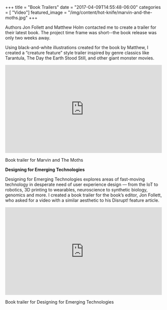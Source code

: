 +++
title = "Book Trailers"
date = "2017-04-09T14:55:48-06:00"
categories = [ "Video"]
featured_image = "/img/content/hot-knife/marvin-and-the-moths.jpg"
+++

Authors Jon Follett and Matthew Holm contacted me to create a trailer for their latest book. The project time frame was short--the book release was only two weeks away. 

<!--more-->

Using black-and-white illustrations created for the book by Matthew, I created a “creature feature” style trailer inspired by genre classics like Tarantula, The Day the Earth Stood Still, and other giant monster movies.

<div class="post-media">
    <style>.embed-container { position: relative; padding-bottom: 56.25%; height: 0; overflow: hidden; max-width: 100%; height: auto; } .embed-container iframe, .embed-container object, .embed-container embed { position: absolute; top: 0; left: 0; width: 100%; height: 100%; }</style><div class='embed-container'><iframe src="https://player.vimeo.com/video/183347030" width="1280" height="720" frameborder="0" webkitallowfullscreen mozallowfullscreen allowfullscreen></iframe></div>
        <p class="post-media-description">Book trailer for Marvin and The Moths</p>
</div>

<strong>Designing for Emerging Technologies</strong>

Designing for Emerging Technologies explores areas of fast-moving technology in desperate need of user experience design — from the IoT to robotics, 3D printing to wearables, neuroscience to synthetic biology, genomics and more. I created a book trailer for the book’s editor, Jon Follett, who asked for a video with a similar aesthetic to his Disrupt! feature article.

<div class="post-media">
    <style>.embed-container { position: relative; padding-bottom: 56.25%; height: 0; overflow: hidden; max-width: 100%; height: auto; } .embed-container iframe, .embed-container object, .embed-container embed { position: absolute; top: 0; left: 0; width: 100%; height: 100%; }</style><div class='embed-container'><iframe src="https://player.vimeo.com/video/170843330" width="1280" height="720" frameborder="0" webkitallowfullscreen mozallowfullscreen allowfullscreen></iframe></div>
        <p class="post-media-description">Book trailer for Designing for Emerging Technologies</p>
</div>
